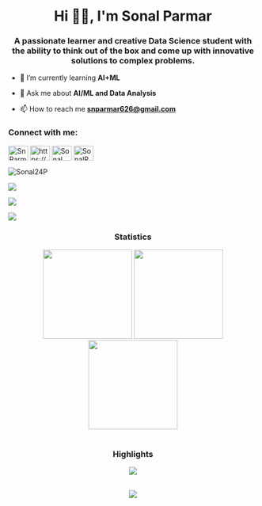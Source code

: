 <h1 align="center">Hi 👋🏻, I'm Sonal Parmar</h1>
<h3 align="center">A passionate learner and creative Data Science student with the ability to think out of the box and come up with innovative solutions to complex problems.</h3>

- 🌱 I’m currently learning **AI+ML**

- 💬 Ask me about **AI/ML and Data Analysis**

- 📫 How to reach me **snparmar626@gmail.com**

<h3 align="left">Connect with me:</h3>
<p align="left">

<a href="https://www.kaggle.com/snparmar" target="_blank">
<img align="center" src="https://raw.githubusercontent.com/rahuldkjain/github-profile-readme-generator/master/src/images/icons/Social/kaggle.svg" alt="SnParmar" height="30" width="40" /></a>
<a href="https://www.linkedin.com/in/sonalparmar-ai/" target="blank">
<img align="center" src="https://raw.githubusercontent.com/rahuldkjain/github-profile-readme-generator/master/src/images/icons/Social/linked-in-alt.svg" alt="https://www.kaggle.com/snparmar" height="30" width="40" /></a>
<a href="https://www.hackerrank.com/profile/snparmar626" target="_blank">
<img align="center" src="https://raw.githubusercontent.com/rahuldkjain/github-profile-readme-generator/master/src/images/icons/Social/hackerrank.svg" alt="Sonal Parmar" height="30" width="40" /></a>
<a href="https://leetcode.com/u/SonalParmar/" target="blank">
<img align="center" src="https://cdn.iconscout.com/icon/free/png-512/free-leetcode-3521542-2944960.png?f=avif&w=256" alt="SonalParmar" height="30" width="40" /></a>
</p>

<p><img align="center" src="https://github-readme-stats.vercel.app/api/top-langs?username=Sonal24P&show_icons=true&locale=en&layout=compact" alt="Sonal24P" /></p>



<div> <a href="https://www.linkedin.com/in/sonalparmar-ai/" target="_blank"><img src="https://img.shields.io/badge/LinkedIn-0077B5?style=for-the-badge&logo=linkedin&logoColor=white" target="_blank"></a>

<a href="https://www.kaggle.com/snparmar" target="_blank"><img src="https://img.shields.io/badge/Kaggle-20BEFF?style=for-the-badge&logo=Kaggle&logoColor=white" target="_blank"></a>

<a href = "snparmar626@gmail.com"><img src="https://img.shields.io/badge/-Gmail-%23333?style=for-the-badge&logo=gmail&logoColor=white" target="_blank"></a>

</div>





<h3 align="center">Statistics</h3>

 <div align="center">

<img src="http://github-profile-summary-cards.vercel.app/api/cards/stats?username=Sonal24P&theme=swift" height="180em" />

<img src="http://github-profile-summary-cards.vercel.app/api/cards/repos-per-language?username=Sonal24P&theme=swift" height="180em"  />

<img src="http://github-profile-summary-cards.vercel.app/api/cards/profile-details?username=Sonal24P&theme=swift" height="180em" />

</div>

<br/>

<h3 align="center">Highlights</h3>



<div align="center">

<img src="https://github-profile-trophy.vercel.app/?username=roymachinelearning&theme=swift&row=2&column=3"/></div>

 <div align="center">

<br/>

<img src="https://komarev.com/ghpvc/?username=roymachinelearning&label=Profile%20views&color=0e75b6&style=flat"/>

</div>
